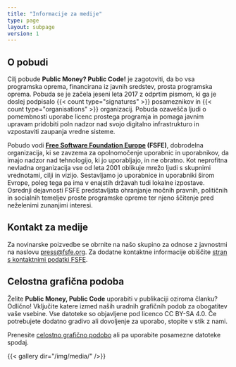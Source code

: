 ```yaml
---
title: "Informacije za medije"
type: page
layout: subpage
version: 1
---
```


## O pobudi

Cilj pobude **Public Money? Public Code!** je zagotoviti, da bo vsa programska oprema, financirana iz javnih sredstev, prosta programska oprema. Pobuda se je začela jeseni leta 2017 z odprtim pismom, ki ga je doslej podpisalo {{< count type="signatures" >}} posameznikov in {{< count type="organisations" >}} organizacij. Pobuda ozavešča ljudi o pomembnosti uporabe licenc prostega programja in pomaga javnim upravam pridobiti poln nadzor nad svojo digitalno infrastrukturo in vzpostaviti zaupanja vredne sisteme.

Pobudo vodi **[Free Software Foundation Europe](https://fsfe.org) (FSFE)**, dobrodelna organizacija, ki se zavzema za opolnomočenje uporabnic in uporabnikov, da imajo nadzor nad tehnologijo, ki jo uporabljajo, in ne obratno. Kot neprofitna nevladna organizacija vse od leta 2001 oblikuje mrežo ljudi s skupnimi vrednotami, cilji in vizijo. Sestavljamo jo uporabnice in uporabniki širom Evrope, poleg tega pa ima v enajstih državah tudi lokalne izpostave. Osrednji dejavnosti FSFE predstavljata ohranjanje močnih pravnih, političnih in socialnih temeljev proste programske opreme ter njeno ščitenje pred neželenimi zunanjimi interesi.

## Kontakt za medije

Za novinarske poizvedbe se obrnite na našo skupino za odnose z javnostmi na naslovu [press@fsfe.org](mailto:press@fsfe.org). Za dodatne kontaktne informacije obiščite [stran s kontaktnimi podatki FSFE](https://fsfe.org/contact/).

## Celostna grafična podoba

Želite **Public Money, Public Code** uporabiti v publikaciji oziroma članku? Odlično! Vključite katere izmed naših uradnih grafičnih podob za obogatitev vaše vsebine. Vse datoteke so objavljene pod licenco CC BY-SA 4.0. Če potrebujete dodatno gradivo ali dovoljenje za uporabo, stopite v stik z nami.

Prenesite [celostno grafično podobo](https://download.fsfe.org/campaigns/pmpc/pmpc_media_kit.zip) ali pa uporabite posamezne datoteke spodaj.

{{< gallery dir="/img/media/" />}}
